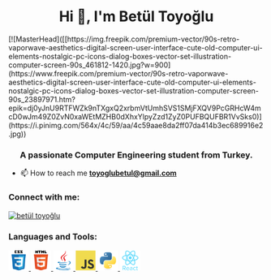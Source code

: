 <h1 align="center">Hi 👋, I'm Betül Toyoğlu</h1>
[![MasterHead]([[https://img.freepik.com/premium-vector/90s-retro-vaporwave-aesthetics-digital-screen-user-interface-cute-old-computer-ui-elements-nostalgic-pc-icons-dialog-boxes-vector-set-illustration-computer-screen-90s_461812-1420.jpg?w=900](https://www.freepik.com/premium-vector/90s-retro-vaporwave-aesthetics-digital-screen-user-interface-cute-old-computer-ui-elements-nostalgic-pc-icons-dialog-boxes-vector-set-illustration-computer-screen-90s_23897971.htm?epik=dj0yJnU9RTFWZk9nTXgxQ2xrbmVtUmhSVS1SMjFXQV9PcGRHcW4mcD0wJm49Z0ZvN0xaWEtMZHB0dXhxYlpyZzd1ZyZ0PUFBQUFBR1VvSks0)](https://i.pinimg.com/564x/4c/59/aa/4c59aae8da2ff07da414b3ec689916e2.jpg))

<h3 align="center">A passionate Computer Engineering student from Turkey.</h3>

- 📫 How to reach me **toyoglubetul@gmail.com**

<h3 align="left">Connect with me:</h3>
<p align="left">
<a href="https://linkedin.com/in/betül toyoğlu" target="blank"><img align="center" src="https://raw.githubusercontent.com/rahuldkjain/github-profile-readme-generator/master/src/images/icons/Social/linked-in-alt.svg" alt="betül toyoğlu" height="30" width="40" /></a>
</p>

<h3 align="left">Languages and Tools:</h3>
<p align="left"> <a href="https://www.w3schools.com/css/" target="_blank" rel="noreferrer"> <img src="https://raw.githubusercontent.com/devicons/devicon/master/icons/css3/css3-original-wordmark.svg" alt="css3" width="40" height="40"/> </a> <a href="https://www.w3.org/html/" target="_blank" rel="noreferrer"> <img src="https://raw.githubusercontent.com/devicons/devicon/master/icons/html5/html5-original-wordmark.svg" alt="html5" width="40" height="40"/> </a> <a href="https://www.java.com" target="_blank" rel="noreferrer"> <img src="https://raw.githubusercontent.com/devicons/devicon/master/icons/java/java-original.svg" alt="java" width="40" height="40"/> </a> <a href="https://developer.mozilla.org/en-US/docs/Web/JavaScript" target="_blank" rel="noreferrer"> <img src="https://raw.githubusercontent.com/devicons/devicon/master/icons/javascript/javascript-original.svg" alt="javascript" width="40" height="40"/> </a> <a href="https://www.python.org" target="_blank" rel="noreferrer"> <img src="https://raw.githubusercontent.com/devicons/devicon/master/icons/python/python-original.svg" alt="python" width="40" height="40"/> </a> <a href="https://reactjs.org/" target="_blank" rel="noreferrer"> <img src="https://raw.githubusercontent.com/devicons/devicon/master/icons/react/react-original-wordmark.svg" alt="react" width="40" height="40"/> </a> </p>
